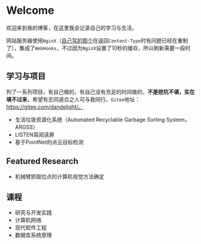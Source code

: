 # Welcome

欢迎来到我的博客，在这里我会记录自己的学习与生活。

网站服务器使用`NginX`（[自己写的那个](https://gitee.com/dandelight/enging/)在返回`Content-Type`时有问题已经在重制了），集成了`WebHooks`，不过因为`NginX`设置了10秒的缓存，所以刷新需要一段时间。

## 学习与项目

列了一系列项目，有自己做的，有自己没有充足的时间做的，**不是挖坑不填，实在填不过来**，希望有志同道合之人可与我同行。`Gitee`地址：https://gitee.com/dandelight/。

* 生活垃圾资源化系统（Automated Recyclable Garbage Sorting System，ARGSS）
* LISTEN耳阅读屏
* 基于PointNet的点云目标检测

## Featured Research

* 机械臂抓取位点的计算机视觉方法确定

## 课程

* 研究与开发实践
* 计算机网络
* 现代软件工程
* 数据库系统原理
